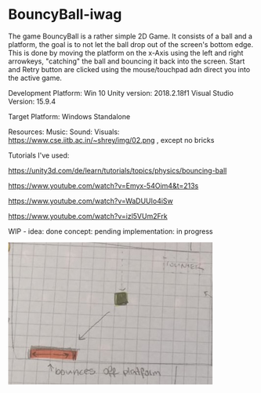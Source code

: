 # BouncyBall-iwag

The game BouncyBall is a rather simple 2D Game. It consists of a ball and a platform, the goal is to not let the ball drop out of the screen's bottom edge. This is done by moving the platform on the x-Axis using the left and right arrowkeys, "catching" the ball and bouncing it back into the screen. Start and Retry button are clicked using the mouse/touchpad adn direct you into the active game. 

Development Platform:
Win 10
Unity version: 2018.2.18f1
Visual Studio Version: 15.9.4

Target Platform:
Windows Standalone

Resources:
Music:
Sound:
Visuals: https://www.cse.iitb.ac.in/~shrey/img/02.png , except no bricks

Tutorials I've used:

https://unity3d.com/de/learn/tutorials/topics/physics/bouncing-ball

https://www.youtube.com/watch?v=Emyx-54Oim4&t=213s

https://www.youtube.com/watch?v=WaDUUIo4iSw

https://www.youtube.com/watch?v=izl5VUm2Frk

WIP - 
idea: done 
concept: pending
implementation: in progress

<div>
<img src="./Screenshots/screenshot_screen2.jpeg">
</div>

